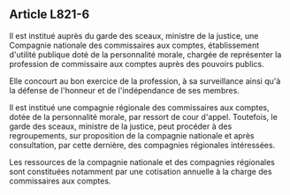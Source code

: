 Article L821-6
----
Il est institué auprès du garde des sceaux, ministre de la justice, une
Compagnie nationale des commissaires aux comptes, établissement d'utilité
publique doté de la personnalité morale, chargée de représenter la profession de
commissaire aux comptes auprès des pouvoirs publics.

Elle concourt au bon exercice de la profession, à sa surveillance ainsi qu'à la
défense de l'honneur et de l'indépendance de ses membres.

Il est institué une compagnie régionale des commissaires aux comptes, dotée de
la personnalité morale, par ressort de cour d'appel. Toutefois, le garde des
sceaux, ministre de la justice, peut procéder à des regroupements, sur
proposition de la compagnie nationale et après consultation, par cette dernière,
des compagnies régionales intéressées.

Les ressources de la compagnie nationale et des compagnies régionales sont
constituées notamment par une cotisation annuelle à la charge des commissaires
aux comptes.
